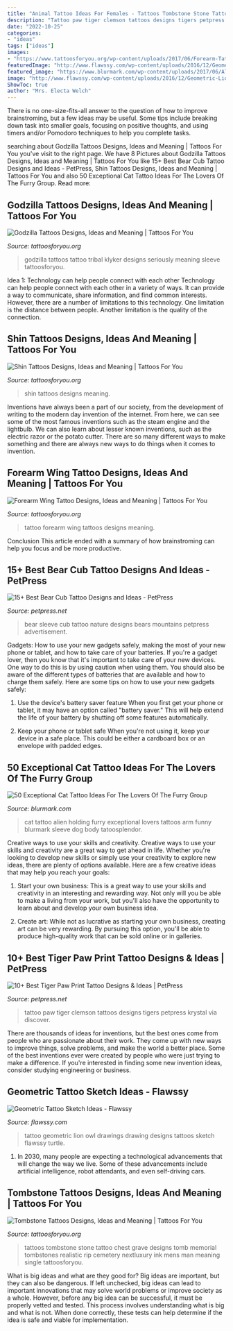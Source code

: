 ```yaml
---
title: "Animal Tattoo Ideas For Females - Tattoos Tombstone Stone Tattoo Chest Grave Designs Tomb Memorial Tombstones Realistic Rip Cemetery Nextluxury Ink Mens Man Meaning Single Tattoosforyou"
description: "Tattoo paw tiger clemson tattoos designs tigers petpress krystal via discover"
date: "2022-10-25"
categories:
- "ideas"
tags: ["ideas"]
images:
- "https://www.tattoosforyou.org/wp-content/uploads/2017/06/Forearm-Tattoo-Wing.jpg"
featuredImage: "http://www.flawssy.com/wp-content/uploads/2016/12/Geometric-Lion-Tattoo-Drawing.jpg"
featured_image: "https://www.blurmark.com/wp-content/uploads/2017/06/Alien-Holding-Cat-Inked-On-Arm.jpg"
image: "http://www.flawssy.com/wp-content/uploads/2016/12/Geometric-Lion-Tattoo-Drawing.jpg"
ShowToc: true
author: "Mrs. Electa Welch"
---
```



There is no one-size-fits-all answer to the question of how to improve brainstroming, but a few ideas may be useful. Some tips include breaking down task into smaller goals, focusing on positive thoughts, and using timers and/or Pomodoro techniques to help you complete tasks.

	

		
searching about Godzilla Tattoos Designs, Ideas and Meaning | Tattoos For You you've visit to the right page. We have 8 Pictures about Godzilla Tattoos Designs, Ideas and Meaning | Tattoos For You like 15+ Best Bear Cub Tattoo Designs and Ideas - PetPress, Shin Tattoos Designs, Ideas and Meaning | Tattoos For You and also 50 Exceptional Cat Tattoo Ideas For The Lovers Of The Furry Group. Read more:
		
    
## Godzilla Tattoos Designs, Ideas And Meaning | Tattoos For You

<img loading=lazy src="https://www.tattoosforyou.org/wp-content/uploads/2016/02/Godzilla-Tribal-Tattoo.jpg" onerror="this.onerror=null;this.src='https://tse4.mm.bing.net/th?id=OIP.xCQFhvsG7Oe2vmw7-UtFSAHaJ4&amp;pid=15.1';" alt="Godzilla Tattoos Designs, Ideas and Meaning | Tattoos For You">

_Source: tattoosforyou.org_

>godzilla tattoos tattoo tribal klyker designs seriously meaning sleeve tattoosforyou. 

	

Idea 1: Technology can help people connect with each other
Technology can help people connect with each other in a variety of ways. It can provide a way to communicate, share information, and find common interests. However, there are a number of limitations to this technology. One limitation is the distance between people. Another limitation is the quality of the connection.

    
## Shin Tattoos Designs, Ideas And Meaning | Tattoos For You

<img loading=lazy src="https://www.tattoosforyou.org/wp-content/uploads/2016/03/Tattoos-on-Shin.jpg" onerror="this.onerror=null;this.src='https://tse4.mm.bing.net/th?id=OIP.jumI5KyJkPsc0fwxZ1WJqgHaLH&amp;pid=15.1';" alt="Shin Tattoos Designs, Ideas and Meaning | Tattoos For You">

_Source: tattoosforyou.org_

>shin tattoos designs meaning. 

	

Inventions have always been a part of our society, from the development of writing to the modern day invention of the internet. From here, we can see some of the most famous inventions such as the steam engine and the lightbulb. We can also learn about lesser known inventions, such as the electric razor or the potato cutter. There are so many different ways to make something and there are always new ways to do things when it comes to invention.

    
## Forearm Wing Tattoo Designs, Ideas And Meaning | Tattoos For You

<img loading=lazy src="https://www.tattoosforyou.org/wp-content/uploads/2017/06/Forearm-Tattoo-Wing.jpg" onerror="this.onerror=null;this.src='https://tse1.mm.bing.net/th?id=OIP.G9kM_Dc0eiV2vcOYAC5oiQHaKX&amp;pid=15.1';" alt="Forearm Wing Tattoo Designs, Ideas and Meaning | Tattoos For You">

_Source: tattoosforyou.org_

>tattoo forearm wing tattoos designs meaning. 

	

Conclusion
This article ended with a summary of how brainstroming can help you focus and be more productive.

    
## 15+ Best Bear Cub Tattoo Designs And Ideas - PetPress

<img loading=lazy src="https://cdn.petpress.net/wp-content/uploads/2020/05/11233946/bear-cub-tattoo-sleeve.jpg" onerror="this.onerror=null;this.src='https://tse2.mm.bing.net/th?id=OIP.s9WT5IqdoFu7cHdjDMlMlQHaKP&amp;pid=15.1';" alt="15+ Best Bear Cub Tattoo Designs and Ideas - PetPress">

_Source: petpress.net_

>bear sleeve cub tattoo nature designs bears mountains petpress advertisement. 

	

Gadgets: How to use your new gadgets safely, making the most of your new phone or tablet, and how to take care of your batteries.
If you're a gadget lover, then you know that it's important to take care of your new devices. One way to do this is by using caution when using them. You should also be aware of the different types of batteries that are available and how to charge them safely. Here are some tips on how to use your new gadgets safely: 
1) Use the device's battery saver feature When you first get your phone or tablet, it may have an option called "battery saver." This will help extend the life of your battery by shutting off some features automatically. 

2) Keep your phone or tablet safe When you're not using it, keep your device in a safe place. This could be either a cardboard box or an envelope with padded edges.

    
## 50 Exceptional Cat Tattoo Ideas For The Lovers Of The Furry Group

<img loading=lazy src="https://www.blurmark.com/wp-content/uploads/2017/06/Alien-Holding-Cat-Inked-On-Arm.jpg" onerror="this.onerror=null;this.src='https://tse1.mm.bing.net/th?id=OIP.AO8wZtFeM1hHnt1z_E-zoAHaJ4&amp;pid=15.1';" alt="50 Exceptional Cat Tattoo Ideas For The Lovers Of The Furry Group">

_Source: blurmark.com_

>cat tattoo alien holding furry exceptional lovers tattoos arm funny blurmark sleeve dog body tatoosplendor. 

	

Creative ways to use your skills and creativity.
Creative ways to use your skills and creativity are a great way to get ahead in life. Whether you're looking to develop new skills or simply use your creativity to explore new ideas, there are plenty of options available. Here are a few creative ideas that may help you reach your goals:
1. Start your own business: This is a great way to use your skills and creativity in an interesting and rewarding way. Not only will you be able to make a living from your work, but you'll also have the opportunity to learn about and develop your own business idea.

2. Create art: While not as lucrative as starting your own business, creating art can be very rewarding. By pursuing this option, you'll be able to produce high-quality work that can be sold online or in galleries.


    
## 10+ Best Tiger Paw Print Tattoo Designs &amp; Ideas | PetPress

<img loading=lazy src="https://cdn.petpress.net/wp-content/uploads/2020/05/12001304/tiger-paw-tattoo-idea.jpg" onerror="this.onerror=null;this.src='https://tse3.mm.bing.net/th?id=OIP.k_nXRwpgbVcQfPyn8mnmlgHaJ4&amp;pid=15.1';" alt="10+ Best Tiger Paw Print Tattoo Designs &amp; Ideas | PetPress">

_Source: petpress.net_

>tattoo paw tiger clemson tattoos designs tigers petpress krystal via discover. 

	

There are thousands of ideas for inventions, but the best ones come from people who are passionate about their work. They come up with new ways to improve things, solve problems, and make the world a better place. Some of the best inventions ever were created by people who were just trying to make a difference. If you're interested in finding some new invention ideas, consider studying engineering or business.

    
## Geometric Tattoo Sketch Ideas - Flawssy

<img loading=lazy src="http://www.flawssy.com/wp-content/uploads/2016/12/Geometric-Lion-Tattoo-Drawing.jpg" onerror="this.onerror=null;this.src='https://tse2.mm.bing.net/th?id=OIP.M9_52yPzIh97wfFl6y_KMQHaJ3&amp;pid=15.1';" alt="Geometric Tattoo Sketch Ideas - Flawssy">

_Source: flawssy.com_

>tattoo geometric lion owl drawings drawing designs tattoos sketch flawssy turtle. 

	

1. In 2030, many people are expecting a technological advancements that will change the way we live. Some of these advancements include artificial intelligence, robot attendants, and even self-driving cars. 

    
## Tombstone Tattoos Designs, Ideas And Meaning | Tattoos For You

<img loading=lazy src="https://www.tattoosforyou.org/wp-content/uploads/2016/11/Tombstones-Tattoos.jpg" onerror="this.onerror=null;this.src='https://tse1.mm.bing.net/th?id=OIP.ZR5eHCNZ5tkmwez9zuzbjQHaJ4&amp;pid=15.1';" alt="Tombstone Tattoos Designs, Ideas and Meaning | Tattoos For You">

_Source: tattoosforyou.org_

>tattoos tombstone stone tattoo chest grave designs tomb memorial tombstones realistic rip cemetery nextluxury ink mens man meaning single tattoosforyou. 

	

What is big ideas and what are they good for?
Big ideas are important, but they can also be dangerous. If left unchecked, big ideas can lead to important innovations that may solve world problems or improve society as a whole. However, before any big idea can be successful, it must be properly vetted and tested. This process involves understanding what is big and what is not. When done correctly, these tests can help determine if the idea is safe and viable for implementation.

